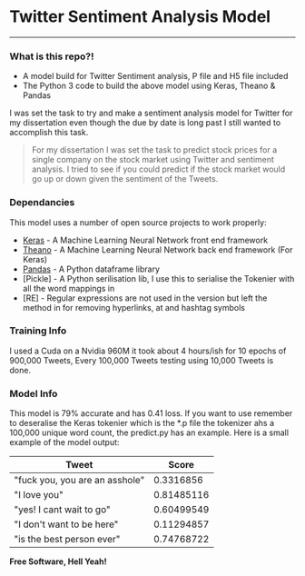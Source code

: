 # Twitter Sentiment Analysis Model
---
### What is this repo?!

  - A model build for Twitter Sentiment analysis, P file and H5 file included
  - The Python 3 code to build the above model using Keras, Theano & Pandas

I was set the task to try and make a sentiment analysis model for Twitter for my dissertation even though the due by date is long past I still wanted to accomplish this task.

>For my dissertation I was set the task to predict
>stock prices for a single company on the stock 
>market using Twitter and sentiment analysis.
>I tried to see if you could predict if the stock
>market would go up or down given the sentiment
>of the Tweets.

### Dependancies

This model uses a number of open source projects to work properly:

* [Keras] - A Machine Learning Neural Network front end framework
* [Theano] - A Machine Learning Neural Network back end framework (For Keras)
* [Pandas] - A Python dataframe library
* [Pickle] - A Python serilisation lib, I use this to serialise the Tokenier with all the word mappings in
* [RE] - Regular expressions are not used in the version but left the method in for removing hyperlinks, at and hashtag symbols

### Training Info

I used a Cuda on a Nvidia 960M it took about 4 hours/ish for 10 epochs of 900,000 Tweets, Every 100,000 Tweets testing using 10,000 Tweets is done.

### Model Info

This model is 79% accurate and has 0.41 loss.
If you want to use remember to deseralise the Keras tokenier which is the *.p file the tokenizer ahs a 100,000 unique word count, the predict.py has an example.
Here is a small example of the model output:

| Tweet | Score |
|------|-------|
| "fuck you, you are an asshole"| 0.3316856|
|"I love you"|0.81485116|
|"yes! I cant wait to go"| 0.60499549|
|"I don't want to be here"| 0.11294857
|"is the best person ever" | 0.74768722|

**Free Software, Hell Yeah!**

[//]: # (These are reference links used in the body of this note and get stripped out when the markdown processor does its job. There is no need to format nicely because it shouldn't be seen. Thanks SO - http://stackoverflow.com/questions/4823468/store-comments-in-markdown-syntax)


   [Theano]: <http://deeplearning.net/software/theano/>
   [Keras]: <https://keras.io/>
   [dataset]: <http://thinknook.com/twitter-sentiment-analysis-training-corpus-dataset-2012-09-22/>
   [Pandas]: <http://pandas.pydata.org/>
